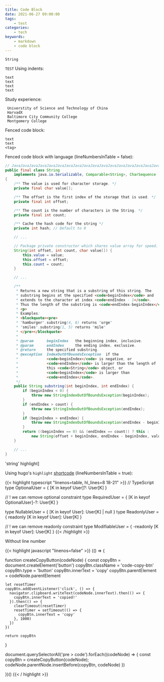 ```yaml
---
title: Code Block
date: 2021-06-27 09:00:00
tags:
    - test
categories:
    - tech
keywords:
    - markdown
    - code block
---
```



`String` 

`TEST`
Using indents:
    
    text
    text
    text
    text


Study experience:

     Universtity of Science and Technology of China
     HarvadX
     Baltimore City Community College
     Montgomery College

Fenced code block:

```
text
text
<tag>
```

Fenced code block with language (lineNumbersInTable = false):

```Java
// JavaJavaJavaJavaJavaJavaJavaJavaJavaJavaJavaJavaJavaJavaJavaJavaJavaJavaJavaJavaJavaJavaJavaJavaJavaJavaJavaJavaJavaJava
public final class String
    implements java.io.Serializable, Comparable<String>, CharSequence
{
    /** The value is used for character storage. */
    private final char value[];

    /** The offset is the first index of the storage that is used. */
    private final int offset;

    /** The count is the number of characters in the String. */
    private final int count;

    /** Cache the hash code for the string */
    private int hash; // Default to 0

    // ...

    // Package private constructor which shares value array for speed.
    String(int offset, int count, char value[]) {
        this.value = value;
        this.offset = offset;
        this.count = count;
    }

    // ...

    /**
     * Returns a new string that is a substring of this string. The
     * substring begins at the specified <code>beginIndex</code> and
     * extends to the character at index <code>endIndex - 1</code>.
     * Thus the length of the substring is <code>endIndex-beginIndex</code>.
     * <p>
     * Examples:
     * <blockquote><pre>
     * "hamburger".substring(4, 8) returns "urge"
     * "smiles".substring(1, 5) returns "mile"
     * </pre></blockquote>
     *
     * @param      beginIndex   the beginning index, inclusive.
     * @param      endIndex     the ending index, exclusive.
     * @return     the specified substring.
     * @exception  IndexOutOfBoundsException  if the
     *             <code>beginIndex</code> is negative, or
     *             <code>endIndex</code> is larger than the length of
     *             this <code>String</code> object, or
     *             <code>beginIndex</code> is larger than
     *             <code>endIndex</code>.
     */
    public String substring(int beginIndex, int endIndex) {
        if (beginIndex < 0) {
            throw new StringIndexOutOfBoundsException(beginIndex);
        }
        if (endIndex > count) {
            throw new StringIndexOutOfBoundsException(endIndex);
        }
        if (beginIndex > endIndex) {
            throw new StringIndexOutOfBoundsException(endIndex - beginIndex);
        }
        return ((beginIndex == 0) && (endIndex == count)) ? this :
            new String(offset + beginIndex, endIndex - beginIndex, value);
    }

    // ...
}
```

 'string' highlight]

Using hugo's `highlight` [shortcode]([highlight](https://xhuangacct.github.io/)) (lineNumbersInTable = true):

{{< highlight typescript "linenos=table, hl_lines=8 18-21" >}}
// TypeScript
type OptionalUser = {
    [K in keyof User]?: User[K]
}

// ! we can remove optional constraint
type RequiredUser = {
    [K in keyof OptionalUser]-?: User[K]
}

type NullableUser = {
    [K in keyof User]: User[K] | null
}
type ReadonlyUser = {
    readonly [K in keyof User]: User[K]
}

// ! we can remove readonly constraint
type ModifiableUser = {
    -readonly [K in keyof User]: User[K]
}
{{< /highlight >}}

Without line number

{{< highlight javascript "linenos=false" >}}
(() => {

  function createCopyButton(codeNode) {
    const copyBtn = document.createElement('button')
    copyBtn.className = 'code-copy-btn'
    copyBtn.type = 'button'
    copyBtn.innerText = 'copy'
    copyBtn.parentElement = codeNode.parentElement

    let resetTimer
    copyBtn.addEventListener('click', () => {
      navigator.clipboard.writeText(codeNode.innerText).then(() => {
        copyBtn.innerText = 'copied!'
      }).then(() => {
        clearTimeout(resetTimer)
        resetTimer = setTimeout(() => {
          copyBtn.innerText = 'copy'
        }, 1000)
      })
    })

    return copyBtn
  }

  document.querySelectorAll('pre > code').forEach((codeNode) => {
    const copyBtn = createCopyButton(codeNode);
    codeNode.parentNode.insertBefore(copyBtn, codeNode)
  })

})()
{{< / highlight >}}
